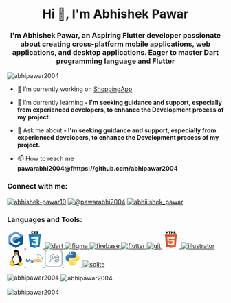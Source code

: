 <h1 align="center">Hi 👋, I'm Abhishek Pawar</h1>
<h3 align="center">I'm Abhishek Pawar, an Aspiring Flutter developer passionate about creating cross-platform mobile applications, web applications, and desktop applications. Eager to master Dart programming language and Flutter</h3>

<p align="left"> <img src="https://komarev.com/ghpvc/?username=abhipawar2004&label=Profile%20views&color=0e75b6&style=flat" alt="abhipawar2004" /> </p>

- 🔭 I’m currently working on [ShoppingApp](https://github.com/abhipawar2004/ShoppingApp)

- 🌱 I’m currently learning **- I'm seeking guidance and support, especially from experienced developers, to enhance the Development process of my project.**

- 💬 Ask me about **- I'm seeking guidance and support, especially from experienced developers, to enhance the Development process of my project.**

- 📫 How to reach me **pawarabhi2004@fhttps://github.com/abhipawar2004**

<h3 align="left">Connect with me:</h3>
<p align="left">
<a href="https://linkedin.com/in/abhishek-pawar10" target="blank"><img align="center" src="https://raw.githubusercontent.com/rahuldkjain/github-profile-readme-generator/master/src/images/icons/Social/linked-in-alt.svg" alt="abhishek-pawar10" height="30" width="40" /></a>
<a href="https://www.hackerrank.com/@pawarabhi2004" target="blank"><img align="center" src="https://raw.githubusercontent.com/rahuldkjain/github-profile-readme-generator/master/src/images/icons/Social/hackerrank.svg" alt="@pawarabhi2004" height="30" width="40" /></a>
<a href="https://www.leetcode.com/abhiiishek_pawar" target="blank"><img align="center" src="https://raw.githubusercontent.com/rahuldkjain/github-profile-readme-generator/master/src/images/icons/Social/leet-code.svg" alt="abhiiishek_pawar" height="30" width="40" /></a>
</p>

<h3 align="left">Languages and Tools:</h3>
<p align="left"> <a href="https://www.cprogramming.com/" target="_blank" rel="noreferrer"> <img src="https://raw.githubusercontent.com/devicons/devicon/master/icons/c/c-original.svg" alt="c" width="40" height="40"/> </a> <a href="https://www.w3schools.com/css/" target="_blank" rel="noreferrer"> <img src="https://raw.githubusercontent.com/devicons/devicon/master/icons/css3/css3-original-wordmark.svg" alt="css3" width="40" height="40"/> </a> <a href="https://dart.dev" target="_blank" rel="noreferrer"> <img src="https://www.vectorlogo.zone/logos/dartlang/dartlang-icon.svg" alt="dart" width="40" height="40"/> </a> <a href="https://www.figma.com/" target="_blank" rel="noreferrer"> <img src="https://www.vectorlogo.zone/logos/figma/figma-icon.svg" alt="figma" width="40" height="40"/> </a> <a href="https://firebase.google.com/" target="_blank" rel="noreferrer"> <img src="https://www.vectorlogo.zone/logos/firebase/firebase-icon.svg" alt="firebase" width="40" height="40"/> </a> <a href="https://flutter.dev" target="_blank" rel="noreferrer"> <img src="https://www.vectorlogo.zone/logos/flutterio/flutterio-icon.svg" alt="flutter" width="40" height="40"/> </a> <a href="https://git-scm.com/" target="_blank" rel="noreferrer"> <img src="https://www.vectorlogo.zone/logos/git-scm/git-scm-icon.svg" alt="git" width="40" height="40"/> </a> <a href="https://www.w3.org/html/" target="_blank" rel="noreferrer"> <img src="https://raw.githubusercontent.com/devicons/devicon/master/icons/html5/html5-original-wordmark.svg" alt="html5" width="40" height="40"/> </a> <a href="https://www.adobe.com/in/products/illustrator.html" target="_blank" rel="noreferrer"> <img src="https://www.vectorlogo.zone/logos/adobe_illustrator/adobe_illustrator-icon.svg" alt="illustrator" width="40" height="40"/> </a> <a href="https://www.linux.org/" target="_blank" rel="noreferrer"> <img src="https://raw.githubusercontent.com/devicons/devicon/master/icons/linux/linux-original.svg" alt="linux" width="40" height="40"/> </a> <a href="https://www.mysql.com/" target="_blank" rel="noreferrer"> <img src="https://raw.githubusercontent.com/devicons/devicon/master/icons/mysql/mysql-original-wordmark.svg" alt="mysql" width="40" height="40"/> </a> <a href="https://www.photoshop.com/en" target="_blank" rel="noreferrer"> <img src="https://raw.githubusercontent.com/devicons/devicon/master/icons/photoshop/photoshop-line.svg" alt="photoshop" width="40" height="40"/> </a> <a href="https://www.python.org" target="_blank" rel="noreferrer"> <img src="https://raw.githubusercontent.com/devicons/devicon/master/icons/python/python-original.svg" alt="python" width="40" height="40"/> </a> <a href="https://www.sqlite.org/" target="_blank" rel="noreferrer"> <img src="https://www.vectorlogo.zone/logos/sqlite/sqlite-icon.svg" alt="sqlite" width="40" height="40"/> </a> </p>

<p><img align="left" src="https://github-readme-stats.vercel.app/api/top-langs?username=abhipawar2004&show_icons=true&locale=en&layout=compact" alt="abhipawar2004" /></p>

<p>&nbsp;<img align="center" src="https://github-readme-stats.vercel.app/api?username=abhipawar2004&show_icons=true&locale=en" alt="abhipawar2004" /></p>

<p><img align="center" src="https://github-readme-streak-stats.herokuapp.com/?user=abhipawar2004&" alt="abhipawar2004" /></p>
